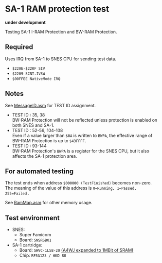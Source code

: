 # SA-1 RAM protection test  

**under development**  

Testing SA-1 I-RAM Protection and BW-RAM Protection.  

## Required  

Uses IRQ from SA-1 to SNES CPU for sending test data.  

* `$220E-$220F SIV`
* `$2209 SCNT.IVSW`
* `$00FFEE NativeMode IRQ`

## Notes  

See [MessageID.asm](MessageID.asm) for TEST ID assignment.  

* TEST ID : 35, 38  
  BW-RAM Protection will not be reflected unless protection is enabled on both SNES and SA-1.  
* TEST ID : 52-56, 104-108  
  Even if a value larger than `$0A` is written to `BWPA`, the effective range of BW-RAM Protection is up to `$43FFFF`.  
* TEST ID : 93-144  
  BW-RAM Protection's `BWPA` is a register for the SNES CPU, but it also affects the SA-1 protection area.  

## For automated testing  

The test ends when address `$000000 (TestFinished)` becomes non-zero.  
The meaning of the value of this address is `0=Running, 1=Passed, 255=Failed` .  

See [RamMap.asm](RamMap.asm) for other memory usage.  

## Test environment  

* SNES:  
  * Super Famicom  
  * Board: `SNSRGB01`  
* SA-1 cartridge:  
  * Board: `SHVC-1L5B-20` [(A4WJ expanded to 1MBit of SRAM)](https://absindx.github.io/ZpIndIndY/Articles/SnesSA1Cartridge/)  
  * Chip: `RF5A123 / 6KD 80`  


